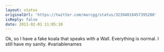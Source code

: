 ```yaml
---
layout: status
originalUrl: 'https://twitter.com/marcgg/status/32394018457395200'
isReply: false
date: 2011-02-01 11:05:10
---
```


Ok, so I have a fake koala that speaks with a Wall. Everything is normal. I still have my sanity. #variablenames
